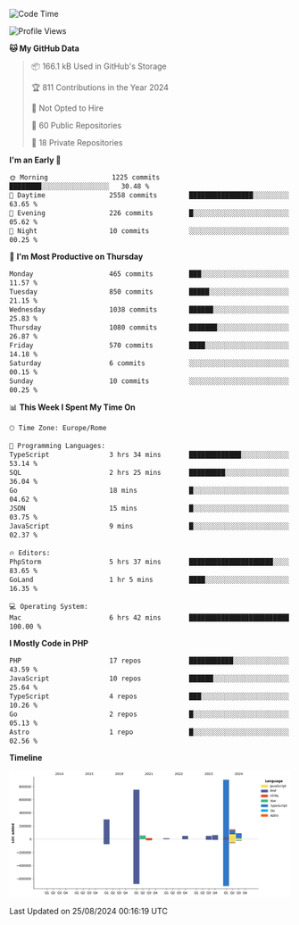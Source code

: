<!--START_SECTION:waka-->
![Code Time](http://img.shields.io/badge/Code%20Time-5%2C261%20hrs%2012%20mins-blue)

![Profile Views](http://img.shields.io/badge/Profile%20Views-0-blue)

**🐱 My GitHub Data** 

> 📦 166.1 kB Used in GitHub's Storage 
 > 
> 🏆 811 Contributions in the Year 2024
 > 
> 🚫 Not Opted to Hire
 > 
> 📜 60 Public Repositories 
 > 
> 🔑 18 Private Repositories 
 > 
**I'm an Early 🐤** 

```text
🌞 Morning                1225 commits        ████████░░░░░░░░░░░░░░░░░   30.48 % 
🌆 Daytime                2558 commits        ████████████████░░░░░░░░░   63.65 % 
🌃 Evening                226 commits         █░░░░░░░░░░░░░░░░░░░░░░░░   05.62 % 
🌙 Night                  10 commits          ░░░░░░░░░░░░░░░░░░░░░░░░░   00.25 % 
```
📅 **I'm Most Productive on Thursday** 

```text
Monday                   465 commits         ███░░░░░░░░░░░░░░░░░░░░░░   11.57 % 
Tuesday                  850 commits         █████░░░░░░░░░░░░░░░░░░░░   21.15 % 
Wednesday                1038 commits        ██████░░░░░░░░░░░░░░░░░░░   25.83 % 
Thursday                 1080 commits        ███████░░░░░░░░░░░░░░░░░░   26.87 % 
Friday                   570 commits         ████░░░░░░░░░░░░░░░░░░░░░   14.18 % 
Saturday                 6 commits           ░░░░░░░░░░░░░░░░░░░░░░░░░   00.15 % 
Sunday                   10 commits          ░░░░░░░░░░░░░░░░░░░░░░░░░   00.25 % 
```


📊 **This Week I Spent My Time On** 

```text
🕑︎ Time Zone: Europe/Rome

💬 Programming Languages: 
TypeScript               3 hrs 34 mins       █████████████░░░░░░░░░░░░   53.14 % 
SQL                      2 hrs 25 mins       █████████░░░░░░░░░░░░░░░░   36.04 % 
Go                       18 mins             █░░░░░░░░░░░░░░░░░░░░░░░░   04.62 % 
JSON                     15 mins             █░░░░░░░░░░░░░░░░░░░░░░░░   03.75 % 
JavaScript               9 mins              █░░░░░░░░░░░░░░░░░░░░░░░░   02.37 % 

🔥 Editors: 
PhpStorm                 5 hrs 37 mins       █████████████████████░░░░   83.65 % 
GoLand                   1 hr 5 mins         ████░░░░░░░░░░░░░░░░░░░░░   16.35 % 

💻 Operating System: 
Mac                      6 hrs 42 mins       █████████████████████████   100.00 % 
```

**I Mostly Code in PHP** 

```text
PHP                      17 repos            ███████████░░░░░░░░░░░░░░   43.59 % 
JavaScript               10 repos            ██████░░░░░░░░░░░░░░░░░░░   25.64 % 
TypeScript               4 repos             ███░░░░░░░░░░░░░░░░░░░░░░   10.26 % 
Go                       2 repos             █░░░░░░░░░░░░░░░░░░░░░░░░   05.13 % 
Astro                    1 repo              █░░░░░░░░░░░░░░░░░░░░░░░░   02.56 % 
```



**Timeline**

![Lines of Code chart](https://raw.githubusercontent.com/frnwtr/frnwtr/main/assets/bar_graph.png)


 Last Updated on 25/08/2024 00:16:19 UTC
<!--END_SECTION:waka-->